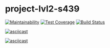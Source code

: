# project-lvl2-s439

[![Maintainability](https://api.codeclimate.com/v1/badges/2420dd3ebfce14660ae0/maintainability)](https://codeclimate.com/github/pochtennov/project-lvl2-s439/maintainability)
[![Test Coverage](https://api.codeclimate.com/v1/badges/2420dd3ebfce14660ae0/test_coverage)](https://codeclimate.com/github/pochtennov/project-lvl2-s439/test_coverage)
[![Build Status](https://travis-ci.org/pochtennov/project-lvl2-s439.svg?branch=master)](https://travis-ci.org/pochtennov/project-lvl2-s439)

[![asciicast](https://asciinema.org/a/AZJKpg23l2cZ0d9dyCCFNz5ht.svg)](https://asciinema.org/a/AZJKpg23l2cZ0d9dyCCFNz5ht)

[![asciicast](https://asciinema.org/a/J76ftHx8BK9PrIi2umjrKcLal.svg)](https://asciinema.org/a/J76ftHx8BK9PrIi2umjrKcLal)